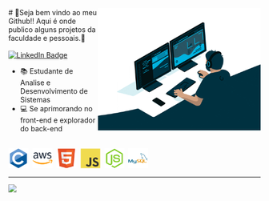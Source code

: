 <img src = "giphy.gif" width = "325px" align = "right">
# 👾Seja bem vindo ao meu Github!! Aqui é onde publico alguns projetos da faculdade e pessoais.👾 
<div id="badges">
  <a 
     target="_blank"
     href = "https://www.linkedin.com/in/adryan-andre-a2677a225/">
  <br>
    <img src="https://img.shields.io/badge/LinkedIn-blue?style=for-the-badge&logo=linkedin&logoColor=white" alt="LinkedIn Badge"/>
  </a>
</div>

- 📚 Estudante de Analise e Desenvolvimento de Sistemas
- 💻 Se aprimorando no front-end e explorador do back-end

<div>
<br>
  <img src="https://github.com/devicons/devicon/blob/master/icons/c/c-original.svg" title="C" alt="C" width="40" height="40"/>&nbsp;
  <img src="https://github.com/devicons/devicon/blob/master/icons/amazonwebservices/amazonwebservices-original-wordmark.svg" title="AWS" alt="AWS" width="40" height="40"/>&nbsp;
  <img src="https://github.com/devicons/devicon/blob/master/icons/html5/html5-original.svg" title="HTML5" alt="HTML" width="40" height="40"/>&nbsp;
  <img src="https://github.com/devicons/devicon/blob/master/icons/javascript/javascript-original.svg" title="JavaScript" alt="JavaScript" width="40" height="40"/>&nbsp;
  <img src="https://github.com/devicons/devicon/blob/master/icons/nodejs/nodejs-original.svg" title="NodeJS" alt="NodeJS" widht="40" height="40"/>&nbsp;
  <img src="https://github.com/devicons/devicon/blob/master/icons/mysql/mysql-original-wordmark.svg" title="MySQL" alt"MySQL" widht="40" height="40"/>&nbsp;
</div>

---
<div align = "left">
<img height = "160em" src="https://github-readme-stats.vercel.app/api/top-langs/?username=adryanhy&show_icons=true&theme=bear&count_private=true";
<img height = "160em" src="https://github-readme-stats.vercel.app/api?username=adryanhy&show_icons=true&show_icons=true&theme=bear&count_private=true";
<div/>

